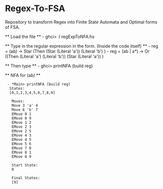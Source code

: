 # Regex-To-FSA
Repository to transform Regex into Finite State Automata and Optimal forms of FSA. 

** Load the file **
      - ghci> :l regExpToNFA.hs

** Type in the regular expression in the form. (Inside the code itself) ** 
    - reg = (a*b)* -> Star (Then (Star (Literal 'a')) (Literal 'b') ) 
    - reg = (ab | a*) -> Or ((Then (Literal 'a') (Literal 'b'))  (Star (Literal 'a')) )

** Then type **
      - ghci> printNFA (build reg)
   
** NFA for (a*b)* **   
   
     - *Main> printNFA (build reg)
      States:
      [0,1,2,3,4,5,6,7,8,9]

       Moves:
       Move 3 'a' 4
       Move 6 'b' 7
       EMove 0 1
       EMove 0 9
       EMove 1 2
       EMove 2 3
       EMove 2 5
       EMove 4 3
       EMove 4 5
       EMove 5 6
       EMove 7 8
       EMove 8 1
       EMove 8 9

       Start State:
       0

       Final States:
       [9]
